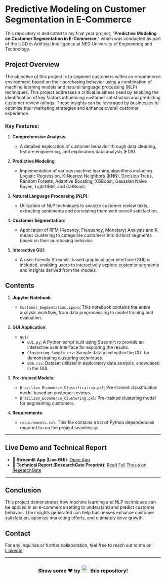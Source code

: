 # Predictive Modeling on Customer Segmentation in E-Commerce

This repository is dedicated to my final year project, "**Predictive Modeling on Customer Segmentation in E-Commerce**," which was conducted as part of the UGD in Artificial Intelligence at NED University of Engineering and Technology.

## Project Overview

The objective of this project is to segment customers within an e-commerce environment based on their purchasing behavior using a combination of machine learning models and natural language processing (NLP) techniques. This project addresses a critical business need by enabling the identification of key factors influencing customer satisfaction and predicting customer review ratings. These insights can be leveraged by businesses to optimize their marketing strategies and enhance overall customer experience.

### Key Features:

1. **Comprehensive Analysis**:
   - A detailed exploration of customer behavior through data cleaning, feature engineering, and exploratory data analysis (EDA).

2. **Predictive Modeling**:
   - Implementation of various machine learning algorithms including Logistic Regression, K-Nearest Neighbors (KNN), Decision Trees, Random Forests, Adaptive Boosting, XGBoost, Gaussian Naive Bayes, LightGBM, and CatBoost.

3. **Natural Language Processing (NLP)**:
   - Utilization of NLP techniques to analyze customer review texts, extracting sentiments and correlating them with overall satisfaction.

4. **Customer Segmentation**:
   - Application of RFM (Recency, Frequency, Monetary) Analysis and K-means clustering to categorize customers into distinct segments based on their purchasing behavior.

5. **Interactive GUI**:
   - A user-friendly Streamlit-based graphical user interface (GUI) is included, enabling users to interactively explore customer segments and insights derived from the models.

## Contents

1. **Jupyter Notebook**:
   - `Customer_Segmentation.ipynb`: This notebook contains the entire analysis workflow, from data preprocessing to model training and evaluation.

2. **GUI Application**:
   - `gui/`
     - `GUI.py`: A Python script built using Streamlit to provide an interactive user interface for exploring the results.
     - `Clustering_Sample.csv`: Sample data used within the GUI for demonstrating clustering techniques.
     - `EDA.csv`: Dataset utilized in exploratory data analysis, showcased in the GUI.

3. **Pre-trained Models**:
   - `Brazilian_Ecommerce_Classification.pkl`: Pre-trained classification model based on customer reviews.
   - `Brazilian_Ecommerce_Clustering.pkl`: Pre-trained clustering model for segmenting customers.

4. **Requirements**:
   - `requirements.txt`: This file contains a list of Python dependencies required to run the project seamlessly.

---

## Live Demo and Technical Report

- 🎯 **Streamlit App (Live GUI)**: [Open App](https://share.streamlit.io/MuhammadEhsan02/ecommerce-customer-segmentation/main/gui/GUI.py)  
- 📄 **Technical Report (ResearchGate Preprint)**: [Read Full Thesis on ResearchGate](https://www.researchgate.net/publication/382111298_Predictive_Modeling_for_Customer_Segmentation_in_E-Commerce)

---


## Conclusion

This project demonstrates how machine learning and NLP techniques can be applied in an e-commerce setting to understand and predict customer behavior. The insights generated can help businesses enhance customer satisfaction, optimize marketing efforts, and ultimately drive growth.

## Contact

For any inquiries or further collaboration, feel free to reach out to me on [LinkedIn](https://www.linkedin.com/in/muhammad--ehsan).

--- 

<h3 align="center">Show some ❤ by <img src="https://imgur.com/o7ncZFp.jpg" height=25px width=25px> this repository!</h3>
